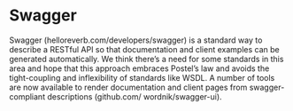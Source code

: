 # Swagger

Swagger (helloreverb.com/developers/swagger) is a standard way to describe a RESTful API so that documentation and client examples can be generated automatically. We think there’s a need for some standards in this area and hope that this approach embraces Postel’s law and avoids the tight-coupling and inflexibility of standards like WSDL. A number of tools are now available to render documentation and client pages from swagger-compliant descriptions (github.com/ wordnik/swagger-ui).
